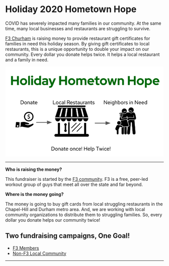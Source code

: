# Holiday 2020 Hometown Hope

COVID has severely impacted many families in our community.  At the same time, many local businesses and restaurants are struggling to survive.

[F3 Churham](www.f3churham.com) is raising money to provide restaurant gift certificates for families in need this holiday season.  By giving gift certificates to local restaurants, this is a unique opportunity to double your impact on our community.  Every dollar you donate helps twice.  It helps a local restaurant and a family in need.

![logo for hometown hope](hometown_hope_transparent.png)

---

**Who is raising the money?**

This fundraiser is started by the [F3 community](www.f3churham.com). F3 is a free, peer-led workout group of guys that meet all over the state and far beyond.

**Where is the money going?**

The money is going to buy gift cards from local struggling restaurants in the Chapel-Hill and Durham metro area.  And, we are working with local community organizations to distribute them to struggling families.  So, every dollar you donate helps our community twice!

## Two fundraising campaigns, One Goal!

* [F3 Members](#https://givebutter.com/churham)
* [Non-F3 Local Community](#https://givebutter.com/holiday_hope_everyone)

---
